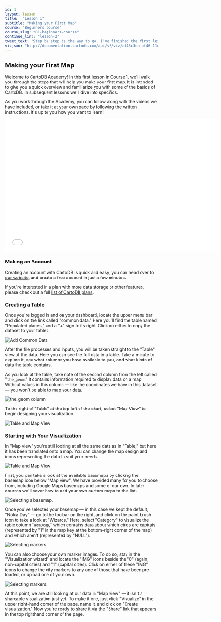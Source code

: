 ```yaml
---
id: 1
layout: lesson
title:  "Lesson 1"
subtitle: "Making your First Map"
course: "Beginners course"
course_slug: "01-beginners-course"
continue_link: "lesson-2"
tweet_text: "Step by step is the way to go. I've finished the first lesson of the map academy. Check it out"
vizjson: "http://documentation.cartodb.com/api/v2/viz/af43c3ea-bf46-11e3-8153-0edbca4b5057/viz.json"
---
```


## Making your First Map

Welcome to CartoDB Academy! In this first lesson in Course 1, we'll walk you through the steps that will help you make your first map. It is intended to give you a quick overview and familiarize you with some of the basics of CartoDB. In subsequent lessons we'll dive into specifics. 

As you work through the Academy, you can follow along with the videos we have included, or take it at your own pace by following the written instructions. It's up to you how you want to learn!

<p><iframe src="//player.vimeo.com/video/81019067?byline=0" width="700" height="438" frameborder="0"></iframe></p>

### Making an Account
Creating an account with CartoDB is quick and easy; you can head over to [our website,](https://cartodb.com/) and create a free account in just a few minutes.

If you're interested in a plan with more data storage or other features, please check out a full [list of CartoDB plans](http://cartodb.com/pricing/).

### Creating a Table
Once you're logged in and on your dashboard, locate the upper menu bar and click on the link called "common data."  Here you'll find the table named "Populated places," and a "+" sign to its right. Click on either to copy the dataset to your tables.

![Add Common Data]({{site.baseurl}}/img/course1/lesson1/commondata.png)

After the file processes and inputs, you will be taken straight to the "Table" view of the data. Here you can see the full data in a table. Take a minute to explore it, see what columns you have available to you, and what kinds of data the table contains.

As you look at the table, take note of the second column from the left called "`the_geom`." It contains information required to display data on a map. Without values in this column — like the coordinates we have in this dataset — you won't be able to map your data.

![the_geom column]({{site.baseurl}}/img/course1/lesson1/the_geom.png)

To the right of "Table" at the top left of the chart, select "Map View" to begin designing your visualization.

![Table and Map View]({{site.baseurl}}/img/course1/lesson1/table_map_view.png)

### Starting with Your Visualization

In "Map view" you're still looking at all the same data as in "Table," but here it has been translated onto a map. You can change the map design and icons representing the data to suit your needs.

![Table and Map View]({{site.baseurl}}/img/course1/lesson1/mapview.png)

First, you can take a look at the available basemaps by clicking the basemap icon below "Map view". We have provided many for you to choose from, including Google Maps basemaps and some of our own. In later courses we'll cover how to add your own custom maps to this list.

![Selecting a basemap.]({{site.baseurl}}/img/course1/lesson1/basemaps.png)

Once you've selected your basemap — in this case we kept the default, "Nokia Day" — go to the toolbar on the right, and click on the paint brush icon to take a look at "Wizards." Here, select "Category" to visualize the table column "`adm0cap`," which contains data about which cities are capitals (represented by "1" in the map key at the bottom-right corner of the map) and which aren't (represented by "NULL").

![Selecting markers.]({{site.baseurl}}/img/course1/lesson1/selectimg.png)

You can also choose your own marker images. To do so, stay in the "Visualization wizard" and locate the "IMG" icons beside the "0" (again, non-capital cities) and "1" (capital cities). Click on either of these "IMG" icons to change the city markers to any one of those that have been pre-loaded, or upload one of your own.

![Selecting markers.]({{site.baseurl}}/img/course1/lesson1/markeroptions.png)

At this point, we are still looking at our data in "Map view" — it isn't a shareable visualization just yet. To make it one, just click "Visualize" in the upper right-hand corner of the page, name it, and click on "Create visualization." Now you're ready to share it via the "Share" link that appears in the top righthand corner of the page.
